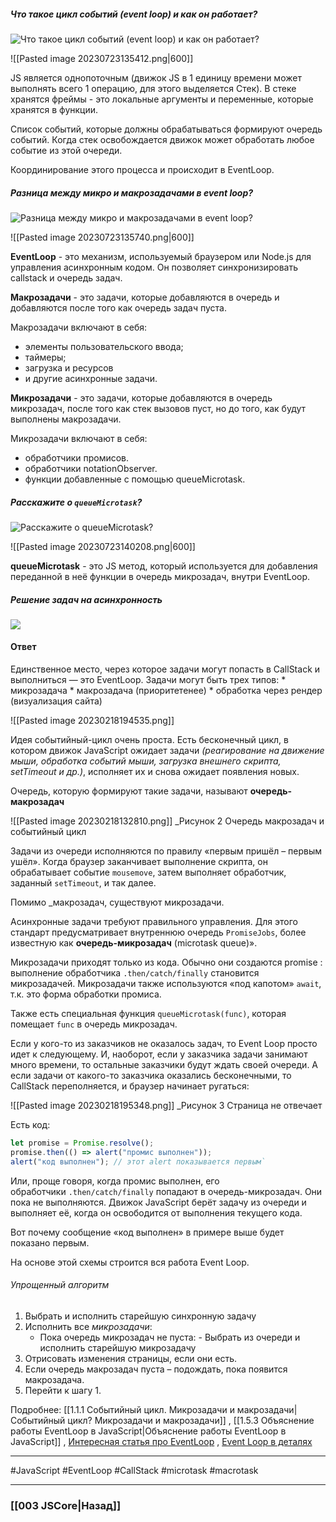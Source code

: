##### Что такое цикл событий (event loop) и как он работает?
![Что такое цикл событий (event loop) и как он работает?](https://youtu.be/w-vUj0gHGgg?t=293)

![[Pasted image 20230723135412.png|600]]

JS является однопоточным (движок JS в 1 единицу времени может выполнять всего 1 операцию, для этого выделяется Стек). В стеке хранятся фреймы - это локальные аргументы  и переменные, которые хранятся в функции. 

Список событий, которые должны обрабатываться формируют очередь событий. Когда стек освобождается движок может обработать любое событие из этой очереди. 

Координирование этого процесса и происходит в EventLoop.

##### Разница между микро и макрозадачами в event loop?

![Разница между микро и макрозадачами в event loop?](https://youtu.be/hL5yFo9Pms4?t=249)

![[Pasted image 20230723135740.png|600]]

**EventLoop** - это механизм, используемый браузером или Node.js для управления асинхронным кодом. Он позволяет синхронизировать callstack и очередь задач.

**Макрозадачи** - это задачи, которые добавляются в очередь и добавляются после того как очередь задач пуста.

Макрозадачи включают в себя:
* элементы пользовательского ввода;
* таймеры;
* загрузка и ресурсов
* и другие асинхронные задачи.

**Микрозадачи** - это задачи, которые добавляются в очередь микрозадач, после того как стек вызовов пуст, но до того, как будут выполнены макрозадачи.

Микрозадачи включают в себя:
* обработчики промисов.
* обработчики notationObserver.
* функции добавленные с помощью queueMicrotask.

##### Расскажите о `queueMicrotask`?

![Расскажите о `queueMicrotask`?](https://youtu.be/hL5yFo9Pms4?t=330)

![[Pasted image 20230723140208.png|600]]

**queueMicrotask** - это JS метод, который используется для добавления переданной в неё функции в очередь микрозадач, внутри EventLoop.

##### Решение задач на асинхронность

![](https://www.youtube.com/watch?v=tZXdWzWyp-s)
#### Ответ

Единственное место, через которое задачи могут попасть в CallStack и выполниться — это EventLoop.
	Задачи могут быть трех типов:
	* микрозадача 
	* макрозадача (приоритетенее)
	* обработка через рендер (визуализация сайта)

![[Pasted image 20230218194535.png]]

Идея событийный-цикл очень проста.
Есть бесконечный цикл, в котором движок JavaScript ожидает задачи *(реагирование на движение мыши, обработка событий мыши, загрузка внешнего скрипта, setTimeout и др.)*, исполняет их и снова ожидает появления новых.

Очередь, которую формируют такие задачи, называют **очередь-макрозадач**

![[Pasted image 20230218132810.png]]
_Рисунок 2 Очередь макрозадач и событийный цикл

Задачи из очереди исполняются по правилу «первым пришёл – первым ушёл». Когда браузер заканчивает выполнение скрипта, он обрабатывает событие `mousemove`, затем выполняет обработчик, заданный `setTimeout`, и так далее.

Помимо _макрозадач, существуют микрозадачи.

Асинхронные задачи требуют правильного управления. Для этого стандарт предусматривает внутреннюю очередь `PromiseJobs`, более известную как **очередь-микрозадач** (microtask queue)».

Микрозадачи приходят только из кода. Обычно они создаются promise : выполнение обработчика `.then/catch/finally` становится микрозадачей. Микрозадачи также используются «под капотом» `await`, т.к. это форма обработки промиса.

Также есть специальная функция `queueMicrotask(func)`, которая помещает `func` в очередь микрозадач.

Если у кого-то из заказчиков не оказалось задач, то Event Loop просто идет к следующему. И, наоборот, если у заказчика задачи занимают много времени, то остальные заказчики будут ждать своей очереди. А если задачи от какого-то заказчика оказались бесконечными, то CallStack переполняется, и браузер начинает ругаться:

![[Pasted image 20230218195348.png]]
_Рисунок 3 Страница не отвечает

Есть код: 

~~~javascript
let promise = Promise.resolve();  
promise.then(() => alert("промис выполнен"));  
alert("код выполнен"); // этот alert показывается первым`
~~~

Или, проще говоря, когда промис выполнен, его обработчики `.then/catch/finally` попадают в очередь-микрозадач. Они пока не выполняются. Движок JavaScript берёт задачу из очереди и выполняет её, когда он освободится от выполнения текущего кода.

Вот почему сообщение «код выполнен» в примере выше будет показано первым.

На основе этой схемы строится вся работа Event Loop.

###### Упрощенный алгоритм 

1.  Выбрать и исполнить старейшую синхронную задачу 
2.  Исполнить все _микрозадачи_:
    -   Пока очередь микрозадач не пуста: - Выбрать из очереди и исполнить старейшую микрозадачу
3.  Отрисовать изменения страницы, если они есть.
4.  Если очередь макрозадач пуста – подождать, пока появится макрозадача.
5.  Перейти к шагу 1.

Подробнее: [[1.1.1 Событийный цикл. Микрозадачи и макрозадачи|Событийный цикл? Микрозадачи и макрозадачи]] , [[1.5.3 Объяснение работы EventLoop в JavaScript|Объяснение работы EventLoop в JavaScript]]  ,  [Интересная статья про EventLoop](https://habr.com/ru/post/461401/) , [Event Loop в деталях](https://habr.com/ru/articles/762618/)

___
 #JavaScript #EventLoop #CallStack #microtask #macrotask 

___

### [[003 JSCore|Назад]]
